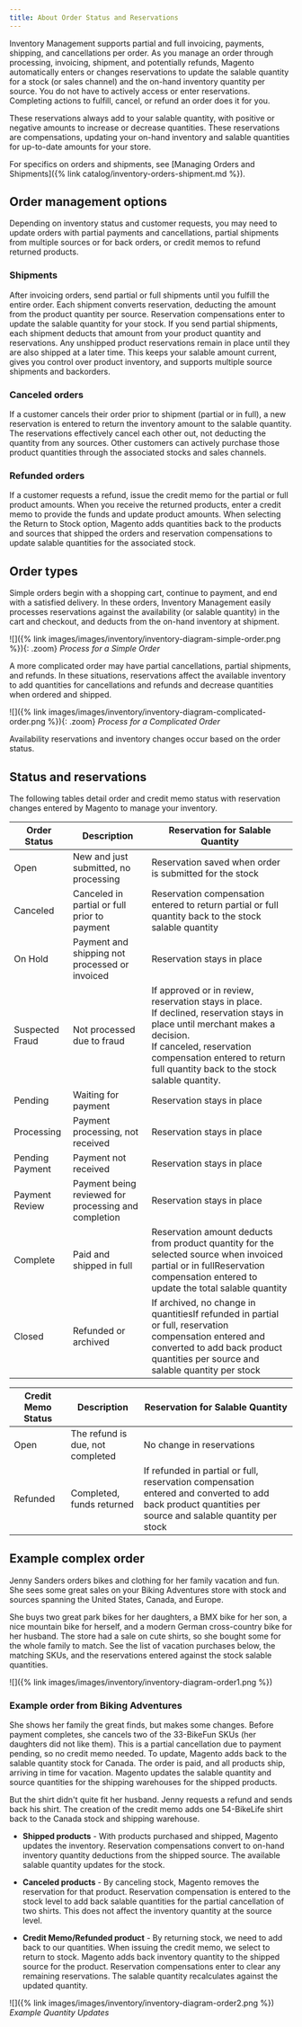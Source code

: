 ```yaml
---
title: About Order Status and Reservations
---
```


Inventory Management supports partial and full invoicing, payments, shipping, and cancellations per order. As you manage an order through processing, invoicing, shipment, and potentially refunds, Magento automatically enters or changes reservations to update the salable quantity for a stock (or sales channel) and the on-hand inventory quantity per source. You do not have to actively access or enter reservations. Completing actions to fulfill, cancel, or refund an order does it for you.

These reservations always add to your salable quantity, with positive or negative amounts to increase or decrease quantities. These reservations are compensations, updating your on-hand inventory and salable quantities for up-to-date amounts for your store.

For specifics on orders and shipments, see [Managing Orders and Shipments]({% link catalog/inventory-orders-shipment.md %}).

## Order management options

Depending on inventory status and customer requests, you may need to update orders with partial payments and cancellations, partial shipments from multiple sources or for back orders, or credit memos to refund returned products.

### Shipments

After invoicing orders, send partial or full shipments until you fulfill the entire order. Each shipment converts reservation, deducting the amount from the product quantity per source. Reservation compensations enter to update the salable quantity for your stock. If you send partial shipments, each shipment deducts that amount from your product quantity and reservations. Any unshipped product reservations remain in place until they are also shipped at a later time. This keeps your salable amount current, gives you control over product inventory, and supports multiple source shipments and backorders.

### Canceled orders

If a customer cancels their order prior to shipment (partial or in full), a new reservation is entered to return the inventory amount to the salable quantity. The reservations effectively cancel each other out, not deducting the quantity from any sources. Other customers can actively purchase those product quantities through the associated stocks and sales channels.

### Refunded orders

If a customer requests a refund, issue the credit memo for the partial or full product amounts. When you receive the returned products, enter a credit memo to provide the funds and update product amounts. When selecting the Return to Stock option, Magento adds quantities back to the products and sources that shipped the orders and reservation compensations to update salable quantities for the associated stock.

## Order types

Simple orders begin with a shopping cart, continue to payment, and end with a satisfied delivery. In these orders, Inventory Management easily processes reservations against the availability (or salable quantity) in the cart and checkout, and deducts from the on-hand inventory at shipment.

![]({% link images/images/inventory/inventory-diagram-simple-order.png %}){: .zoom}
_Process for a Simple Order_

A more complicated order may have partial cancellations, partial shipments, and refunds. In these situations, reservations affect the available inventory to add quantities for cancellations and refunds and decrease quantities when ordered and shipped.

![]({% link images/images/inventory/inventory-diagram-complicated-order.png %}){: .zoom}
_Process for a Complicated Order_

Availability reservations and inventory changes occur based on the order status.

## Status and reservations

The following tables detail order and credit memo status with reservation changes entered by Magento to manage your inventory.

|Order Status|Description|Reservation for Salable Quantity|
|--|--|--|
|Open|New and just submitted, no processing|Reservation saved when order is submitted for the stock|
|Canceled|Canceled in partial or full prior to payment|Reservation compensation entered to return partial or full quantity back to the stock salable quantity|
|On Hold|Payment and shipping not processed or invoiced|Reservation stays in place|
|Suspected Fraud|Not processed due to fraud|If approved or in review, reservation stays in place.<br/>If declined, reservation stays in place until merchant makes a decision.<br/>If canceled, reservation compensation entered to return full quantity back to the stock salable quantity.|
|Pending|Waiting for payment|Reservation stays in place|
|Processing|Payment processing, not received|Reservation stays in place|
|Pending Payment|Payment not received|Reservation stays in place|
|Payment Review|Payment being reviewed for processing and completion|Reservation stays in place|
|Complete|Paid and shipped in full|Reservation amount deducts from product quantity for the selected source when invoiced partial or in fullReservation compensation entered to update the total salable quantity|
|Closed|Refunded or archived|If archived, no change in quantitiesIf refunded in partial or full, reservation compensation entered and converted to add back product quantities per source and salable quantity per stock|

|Credit Memo Status|Description|Reservation for Salable Quantity|
|--|--|--|
|Open|The refund is due, not completed|No change in reservations|
|Refunded|Completed, funds returned|If refunded in partial or full, reservation compensation entered and converted to add back product quantities per source and salable quantity per stock|

## Example complex order

Jenny Sanders orders bikes and clothing for her family vacation and fun. She sees some great sales on your Biking Adventures store with stock and sources spanning the United States, Canada, and Europe.

She buys two great park bikes for her daughters, a BMX bike for her son, a nice mountain bike for herself, and a modern German cross-country bike for her husband. The store had a sale on cute shirts, so she bought some for the whole family to match. See the list of vacation purchases below, the matching SKUs, and the reservations entered against the stock salable quantities.

![]({% link images/images/inventory/inventory-diagram-order1.png %})

### Example order from Biking Adventures

She shows her family the great finds, but makes some changes. Before payment completes, she cancels two of the 33-BikeFun SKUs (her daughters did not like them). This is a partial cancellation due to payment pending, so no credit memo needed. To update, Magento adds back to the salable quantity stock for Canada. The order is paid, and all products ship, arriving in time for vacation. Magento updates the salable quantity and source quantities for the shipping warehouses for the shipped products.

But the shirt didn't quite fit her husband. Jenny requests a refund and sends back his shirt. The creation of the credit memo adds one 54-BikeLife shirt back to the Canada stock and shipping warehouse.

- **Shipped products** - With products purchased and shipped, Magento updates the inventory. Reservation compensations convert to on-hand inventory quantity deductions from the shipped source. The available salable quantity updates for the stock.

- **Canceled products** - By canceling stock, Magento removes the reservation for that product. Reservation compensation is entered to the stock level to add back salable quantities for the partial cancellation of two shirts. This does not affect the inventory quantity at the source level.

- **Credit Memo/Refunded product** - By returning stock, we need to add back to our quantities. When issuing the credit memo, we select to return to stock. Magento adds back inventory quantity to the shipped source for the product. Reservation compensations enter to clear any remaining reservations. The salable quantity recalculates against the updated quantity.

![]({% link images/images/inventory/inventory-diagram-order2.png %})<br/>
_Example Quantity Updates_

